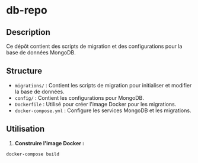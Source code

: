 # db-repo

## Description

Ce dépôt contient des scripts de migration et des configurations pour la base de données MongoDB.

## Structure

- `migrations/` : Contient les scripts de migration pour initialiser et modifier la base de données.
- `config/` : Contient les configurations pour MongoDB.
- `Dockerfile` : Utilisé pour créer l'image Docker pour les migrations.
- `docker-compose.yml` : Configure les services MongoDB et les migrations.

## Utilisation

1. **Construire l'image Docker :**

```bash
docker-compose build
```